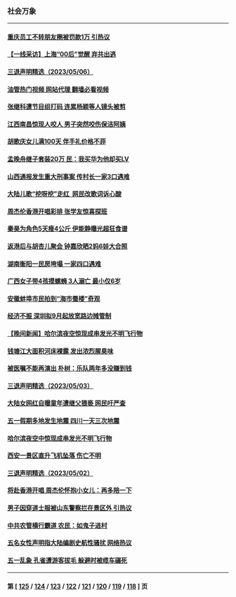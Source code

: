 ### 社会万象
---
#### [重庆员工不转朋友圈被罚款1万 引热议](../../pages/ncid282/n13990047.md?05071645) 
#### [【一线采访】上海“00后”觉醒 弃共出逃](../../pages/ncid282/n13989474.md?05071645) 
#### [三退声明精选（2023/05/06）](../../pages/ncid282/n13989766.md?05071645) 
#### [油管热门视频 网站代理 翻墙必看视频](http://138.2.39.72:81/youtube.html?epic-marker?05071645)
#### [张继科遭节目组打码 连累杨颖等人镜头被剪](../../pages/ncid282/n13989214.md?05071645) 
#### [江西南昌惊现人咬人 男子突然咬伤保洁阿姨](../../pages/ncid282/n13989284.md?05071645) 
#### [胡歌庆女儿满100天 伴手礼价格不菲](../../pages/ncid282/n13989169.md?05071645) 
#### [孟晚舟继子套装20万 民：我买华为他却买LV](../../pages/ncid282/n13988992.md?05071645) 
#### [山西通报发生重大刑事案 传村长一家3口遇难](../../pages/ncid282/n13988956.md?05071645) 
#### [大陆儿歌“挖呀挖”走红  网民改歌词诉心酸](../../pages/ncid282/n13988880.md?05071645) 
#### [周杰伦香港开唱彩排 张学友惊喜探班](../../pages/ncid282/n13988423.md?05071645) 
#### [秦昊为角色5天瘦4公斤 伊能静曝光超狂食谱](../../pages/ncid282/n13988356.md?05071645) 
#### [返港后与胡杏儿聚会 钟嘉欣晒2妈6娃大合照](../../pages/ncid282/n13988283.md?05071645) 
#### [湖南衡阳一民房垮塌 一家四口遇难](../../pages/ncid282/n13988096.md?05071645) 
#### [广西女子带4孩摸螺蛳 3人溺亡 最小仅6岁](../../pages/ncid282/n13988062.md?05071645) 
#### [安徽蚌埠市民拍到“海市蜃楼”奇观](../../pages/ncid282/n13988051.md?05071645) 
#### [经济不振 深圳拟9月起放宽路边摊管制](../../pages/ncid282/n13987951.md?05071645) 
#### [【晚间新闻】哈尔滨夜空惊现成串发光不明飞行物](../../pages/ncid282/n13987933.md?05071645) 
#### [钱塘江大面积河床裸露 发出浓烈腥臭味](../../pages/ncid282/n13987840.md?05071645) 
#### [被医嘱不能再演出 朴树：乐队两年多没赚到钱](../../pages/ncid282/n13987479.md?05071645) 
#### [三退声明精选（2023/05/03）](../../pages/ncid282/n13987685.md?05071645) 
#### [大陆女网红自曝童年遭继父猥亵 网民吁严查](../../pages/ncid282/n13987248.md?05071645) 
#### [五一假期多地发生地震 四川一天三次地震](../../pages/ncid282/n13987197.md?05071645) 
#### [哈尔滨夜空中惊现成串发光不明飞行物](../../pages/ncid282/n13987060.md?05071645) 
#### [西安一景区直升飞机坠落 伤亡不明](../../pages/ncid282/n13987064.md?05071645) 
#### [三退声明精选（2023/05/02）](../../pages/ncid282/n13986952.md?05071645) 
#### [将赴香港开唱 周杰伦怀抱小女儿：再多陪一下](../../pages/ncid282/n13986717.md?05071645) 
#### [男子因穿道士服被山东警察拦在景区外 引热议](../../pages/ncid282/n13986831.md?05071645) 
#### [中共农管横行霸道 农民：如鬼子进村](../../pages/ncid282/n13985993.md?05071645) 
#### [五名女性声明指大陆编剧史航性骚扰 网络热议](../../pages/ncid282/n13986678.md?05071645) 
#### [五一乱象 孔雀遭游客拔毛 躲避时被缆车碾死](../../pages/ncid282/n13986480.md?05071645) 

---
#### 第 [ [125](./125.md?05071645) / [124](./124.md?05071645) / [123](./123.md?05071645) / [122](./122.md?05071645) / [121](./121.md?05071645) / [120](./120.md?05071645) / [119](./119.md?05071645) / [118](./118.md?05071645) ] 页
